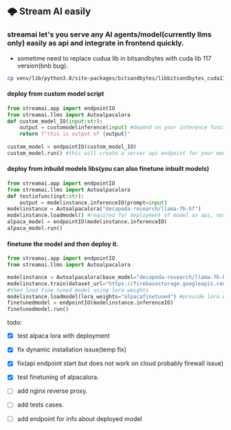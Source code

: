 ## 🌩️ Stream AI easily
### streamai let's you serve any AI agents/model(currently llms only) easily as api and integrate in frontend quickly.
- sometime need to replace cudua lib in bitsandbytes with cuda lib 117 version(bnb bug).
```bash
cp venv/lib/python3.8/site-packages/bitsandbytes/libbitsandbytes_cuda117.so venv/lib/python3.8/site-packages/bitsandbytes/libbitsandbytes_cpu.so
```

#### deploy from custom model script
```py
from streamai.app import endpointIO
from streamai.llms import Autoalpacalora
def custom_model_IO(input:str):
    output = customodelinference(input) #depend on your inference function, just need to return string output from it.
    return f"this is output of {output}"
    
custom_model = endpointIO(custom_model_IO)
custom_model.run() #this will create a server api endpoint for your model, at http://0.0.0.0:8000 see terminal logs for more info about endpoints
```
#### deploy from inbuild models libs(you can also finetune inbuilt models)
```py
from streamai.app import endpointIO
from streamai.llms import Autoalpacalora
def testiofunc(inpt:str):
    output = modelinstance.inferenceIO(prompt=input)
modelinstance = Autoalpacalora("decapoda-research/llama-7b-hf")
modelinstance.loadmodel() #required for deployment of model as api, not required during finetuning.
alpaca_model = endpointIO(modelinstance.inferenceIO)
alpaca_model.run()
```
#### finetune the model and then deploy it.
```py
from streamai.app import endpointIO
from streamai.llms import Autoalpacalora

modelinstance = Autoalpacalora(base_model="decapoda-research/llama-7b-hf")
modelinstance.train(dataset_url="https://firebasestorage.googleapis.com/v0/b/pdf-analysis-saas.appspot.com/o/Other%2Fdataset.json?alt=media&token=28abd658-a308-4050-b631-54bab9b63a6b") # when finetuning
#then load fine tuned model using lora weights
modelinstance.loadmodel(lora_weights="alpacafinetuned") #provide lora weights if model is finetuned, it is directory that will be logged after training is finished and you can paste it here as lora weights.
finetunedmodel = endpointIO(modelinstance.inferenceIO)
finetunedmodel.run()
```
todo:
- [x] test alpaca lora with deployment
- [x] fix dynamic installation issue(temp fix)
- [x] fix(api endpoint start but does not work on cloud probably firewall issue) 
- [x] test finetuning of alpacalora.
- [ ] add nginx reverse proxy.
- [ ] add tests cases.
- [ ] add endpoint for info about deployed model


